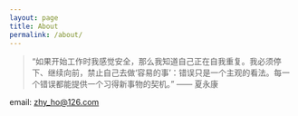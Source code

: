 ```yaml
---
layout: page
title: About
permalink: /about/
---
```


> “如果开始工作时我感觉安全，那么我知道自己正在自我重复。我必须停下、继续向前，禁止自己去做‘容易的事’：错误只是一个主观的看法。每一个错误都能提供一个习得新事物的契机。”
	—— 夏永康

email: zhy_ho@126.com
